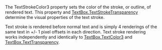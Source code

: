 The TextStrokeColor3 property sets the color of the stroke, or outline, of rendered text. This property and [TextBox.TextStrokeTransparency](https://developer.roblox.com/api-reference/property/TextBox/TextStrokeTransparency) determine the visual properties of the text stroke.

Text stroke is rendered before normal text and is simply 4 renderings of the same text in +/- 1 pixel offsets in each direction. Text stroke rendering works independently and identically to [TextBox.TextColor3](https://developer.roblox.com/api-reference/property/TextBox/TextColor3) and [TextBox.TextTransparency](https://developer.roblox.com/api-reference/property/TextBox/TextTransparency).